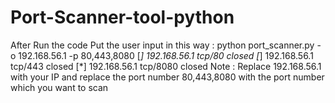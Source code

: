 # Port-Scanner-tool-python
After Run the code Put the user input in this way :   python port_scanner.py -o 192.168.56.1 -p 80,443,8080  [*] 192.168.56.1 tcp/80 closed [*] 192.168.56.1 tcp/443 closed [*] 192.168.56.1 tcp/8080 closed   Note : Replace 192.168.56.1 with your IP and replace the port number 80,443,8080 with the port number which you want to scan  
